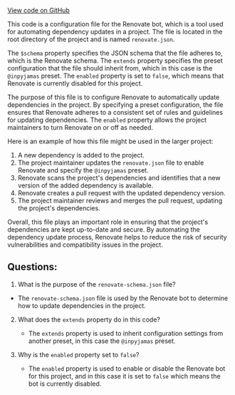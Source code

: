 [View code on GitHub](https://github.com/technologiestiftung/kulturdaten-frontend/blob/master/renovate.json)

This code is a configuration file for the Renovate bot, which is a tool used for automating dependency updates in a project. The file is located in the root directory of the project and is named `renovate.json`. 

The `$schema` property specifies the JSON schema that the file adheres to, which is the Renovate schema. The `extends` property specifies the preset configuration that the file should inherit from, which in this case is the `@inpyjamas` preset. The `enabled` property is set to `false`, which means that Renovate is currently disabled for this project.

The purpose of this file is to configure Renovate to automatically update dependencies in the project. By specifying a preset configuration, the file ensures that Renovate adheres to a consistent set of rules and guidelines for updating dependencies. The `enabled` property allows the project maintainers to turn Renovate on or off as needed.

Here is an example of how this file might be used in the larger project:

1. A new dependency is added to the project.
2. The project maintainer updates the `renovate.json` file to enable Renovate and specify the `@inpyjamas` preset.
3. Renovate scans the project's dependencies and identifies that a new version of the added dependency is available.
4. Renovate creates a pull request with the updated dependency version.
5. The project maintainer reviews and merges the pull request, updating the project's dependencies.

Overall, this file plays an important role in ensuring that the project's dependencies are kept up-to-date and secure. By automating the dependency update process, Renovate helps to reduce the risk of security vulnerabilities and compatibility issues in the project.
## Questions: 
 1. What is the purpose of the `renovate-schema.json` file?
   - The `renovate-schema.json` file is used by the Renovate bot to determine how to update dependencies in the project.

2. What does the `extends` property do in this code?
   - The `extends` property is used to inherit configuration settings from another preset, in this case the `@inpyjamas` preset.

3. Why is the `enabled` property set to `false`?
   - The `enabled` property is used to enable or disable the Renovate bot for this project, and in this case it is set to `false` which means the bot is currently disabled.